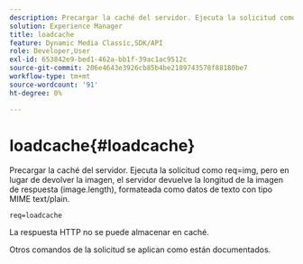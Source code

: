 ```yaml
---
description: Precargar la caché del servidor. Ejecuta la solicitud como req=img, pero en lugar de devolver la imagen, el servidor devuelve la longitud de la imagen de respuesta (image.length), formateada como datos de texto con tipo MIME text/plain.
solution: Experience Manager
title: loadcache
feature: Dynamic Media Classic,SDK/API
role: Developer,User
exl-id: 653842e9-bed1-462a-bb1f-39ac1ac9512c
source-git-commit: 206e4643e3926cb85b4be2189743578f88180be7
workflow-type: tm+mt
source-wordcount: '91'
ht-degree: 0%

---
```


# loadcache{#loadcache}

Precargar la caché del servidor. Ejecuta la solicitud como req=img, pero en lugar de devolver la imagen, el servidor devuelve la longitud de la imagen de respuesta (image.length), formateada como datos de texto con tipo MIME text/plain.

`req=loadcache`

La respuesta HTTP no se puede almacenar en caché.

Otros comandos de la solicitud se aplican como están documentados.
